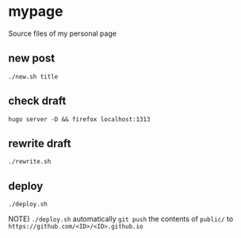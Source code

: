# mypage
Source files of my personal page

## new post
```
./new.sh title
```

## check draft
```
hugo server -D && firefox localhost:1313
```

## rewrite draft
```
./rewrite.sh
```

## deploy
```
./deploy.sh
```
NOTE) `./deploy.sh` automatically `git push` the contents of `public/` to `https://github.com/<ID>/<ID>.github.io`
